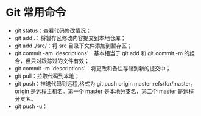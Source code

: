 # Git 常用命令

-   git status：查看代码修改情况；
-   git add .：将暂存区修改内容提交到本地仓库；
-   git add ./src/：将 src 目录下文件添加到暂存区；
-   git commit -am 'descriptions'：基本相当于 git add 和 git commit -m 的组合，但只对跟踪过的文件有效；
-   git commit -m 'descriptions'：将更改和备注存储到新的提交中；
-   git pull：拉取代码到本地；
-   git push：推送代码到远程,格式为 git push origin master:refs/for/master，origin 是远程主机名。第一个 master 是本地分支名，第二个 master 是远程分支名。
-   git push -u：
